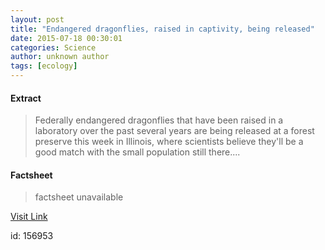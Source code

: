 ```yaml
---
layout: post
title: "Endangered dragonflies, raised in captivity, being released"
date: 2015-07-18 00:30:01
categories: Science
author: unknown author
tags: [ecology]
---
```



#### Extract
>Federally endangered dragonflies that have been raised in a laboratory over the past several years are being released at a forest preserve this week in Illinois, where scientists believe they'll be a good match with the small population still there....

#### Factsheet
>factsheet unavailable

[Visit Link](http://phys.org/news/2015-07-endangered-dragonflies-captivity.html)

id:  156953
